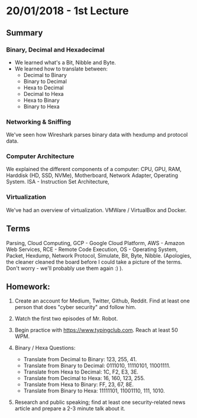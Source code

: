 # 20/01/2018 - 1st Lecture

## Summary

### Binary, Decimal and Hexadecimal
- We learned what's a Bit, Nibble and Byte.
- We learned how to translate between:
    - Decimal to Binary
    - Binary to Decimal
    - Hexa to Decimal
    - Decimal to Hexa
    - Hexa to Binary
    - Binary to Hexa

### Networking & Sniffing

We've seen how Wireshark parses binary data with hexdump and protocol data.

### Computer Architecture

We explained the different components of a computer: CPU, GPU, RAM, Harddisk
(HD, SSD, NVMe), Motherboard, Network Adapter, Operating System. ISA -
Instruction Set Architecture,

### Virtualization

We've had an overview of virtualization. VMWare / VirtualBox and Docker.

## Terms

Parsing, Cloud Computing, GCP - Google Cloud Platform, AWS - Amazon Web Services,
RCE - Remote Code Execution, OS - Operating System, Packet, Hexdump, Network
Protocol, Simulate, Bit, Byte, Nibble. (Apologies, the cleaner cleaned the board before I could
take a picture of the terms. Don't worry - we'll probably use them again :) ).

##  Homework:

1. Create an account for Medium, Twitter, Github, Reddit. Find at least
one person that does "cyber security" and follow him.

1. Watch the first two episodes of Mr. Robot.

2. Begin practice with https://www.typingclub.com. Reach at least 50 WPM.

3. Binary / Hexa Questions:
    - Translate from Decimal to Binary: 123, 255, 41.
    - Translate from Binary to Decimal: 0111010, 11110101, 11001111.
    - Translate from Hexa to Decimal: 1C, F2, E3, 3E.
    - Translate from Decimal to Hexa: 16, 160, 123, 255.
    - Translate from Hexa to Binary: FF, 23, 67, 8E.
    - Translate from Binary to Hexa: 11111101, 11001110, 111, 1010.

4. Research and public speaking; find at least one security-related news article
and prepare a 2-3 minute talk about it.
